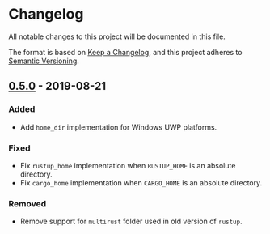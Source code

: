 # Changelog
All notable changes to this project will be documented in this file.

The format is based on [Keep a Changelog](https://keepachangelog.com/en/1.0.0/),
and this project adheres to [Semantic Versioning](https://semver.org/spec/v2.0.0.html).

<!-- ## [Unreleased] -->

## [0.5.0] - 2019-08-21
### Added
- Add `home_dir` implementation for Windows UWP platforms.

### Fixed
- Fix `rustup_home` implementation when `RUSTUP_HOME` is an absolute directory.
- Fix `cargo_home` implementation when `CARGO_HOME` is an absolute directory.

### Removed
- Remove support for `multirust` folder used in old version of `rustup`.

[Unreleased]: https://github.com/brson/home/compare/v0.5.0...HEAD
[0.5.0]: https://github.com/brson/home/compare/0.4.2...v0.5.0

